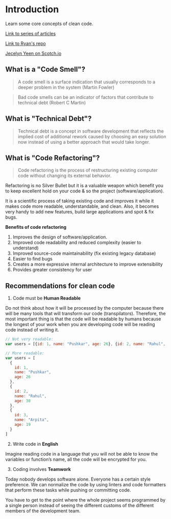 # Introduction

Learn some core concepts of clean code.

[Link to series of articles](https://dev.to/carlillo/clean-code-applied-to-javascript-part-i-before-your-start-16ic)

[Link to Ryan's repo](https://github.com/ryanmcdermott/clean-code-javascript)

[Jecelyn Yeen on Scotch.io](https://scotch.io/tutorials/5-tips-to-write-better-conditionals-in-javascript#toc-1-use-array-includes-for-multiple-criteria)

## What is a "Code Smell"?

> A code smell is a surface indication that usually corresponds
> to a deeper problem in the system (Martin Fowler)

> Bad code smells can be an indicator of factors 
> that contribute to technical debt (Robert C  Martin)

## What is "Technical Debt"?

> Technical debt is a concept in software development that reflects 
> the implied cost of additional rework caused by choosing an easy 
> solution now instead of using a better approach that would take longer.

## What is "Code Refactoring"?

> Code refactoring is the process of restructuring existing computer code without changing its external behavior.

Refactoring is no Silver Bullet but it is a valuable weapon which benefit you to keep excellent hold on your code & so the project (software/application).

It is a scientific process of taking existing code and improves it while it makes code more readable, understandable, and clean. Also, it becomes very handy to add new features, build large applications and spot & fix bugs.

**Benefits of code refactoring**

1. Improves the design of software/application.
2. Improved code readability and reduced complexity (easier to understand)
3. Improved source-code maintainability (fix existing legacy database)
4. Easier to find bugs
5. Creates a more expressive internal architecture to improve extensibility
6. Provides greater consistency for user

## Recommendations for clean code

1. Code must be **Human Readable**

Do not think about how it will be processed by the computer because there will be many tools that will transform our code (transpilators). Therefore, the most important thing is that the code will be readable by humans because the longest of your work when you are developing code will be reading code instead of writing it.

```javascript
// Not very readable:
var users = [{id: 1, name: "Pushkar", age: 26}, {id: 2, name: "Rahul", age: 30}, {id: 3, name: "Arpita", age: 19}]

// More readable:
var users = [
  {
    id: 1, 
    name: "Pushkar", 
    age: 26
  }, 
  {
    id: 2, 
    name: "Rahul", 
    age: 30
  },
  {
    id: 3, 
    name: "Arpita", 
    age: 19
  }
]
```

2. Write code in **English**

Imagine reading code in a language that you will not be able to know the variables or function’s name, all the code will be encrypted for you.

3. Coding involves **Teamwork**

Today nobody develops software alone. Everyone has a certain style preference. We can normalize the code by using linters and code formatters that perform these tasks while pushing or committing code.

You have to get to the point where the whole project seems programmed by a single person instead of seeing the different customs of the different members of the development team.